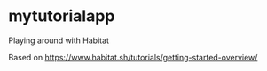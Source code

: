 # mytutorialapp
Playing around with Habitat

Based on https://www.habitat.sh/tutorials/getting-started-overview/
